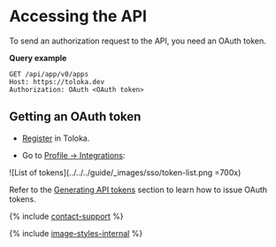 # Accessing the API

To send an authorization request to the API, you need an OAuth token.

**Query example**

```http
GET /api/app/v0/apps
Host: https://toloka.dev
Authorization: OAuth <OAuth token>
```

## Getting an OAuth token

- [Register](../../../guide/concepts/access.md) in Toloka.

- Go to [Profile → Integrations](https://platform.toloka.ai/requester/profile/integration):

![List of tokens](../../../guide/_images/sso/token-list.png =700x)

Refer to the [Generating API tokens](../../../guide/concepts/api-token.md) section to learn how to issue OAuth tokens.

{% include [contact-support](../../_includes/contact-support.md) %}

{% include [image-styles-internal](../../../../_includes/image-styles-internal.md) %}